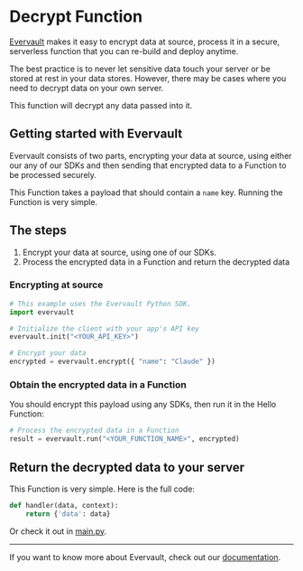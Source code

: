 # Decrypt Function
[Evervault](https://evervault.com) makes it easy to encrypt data at source, process it in a secure, serverless function that you can re-build and deploy anytime.

The best practice is to never let sensitive data touch your server or be stored at rest in your data stores. However, there may be cases where you need to decrypt data on your own server.

This function will decrypt any data passed into it.

## Getting started with Evervault

Evervault consists of two parts, encrypting your data at source, using either our any of our SDKs and then sending that encrypted data to a Function to be processed securely.

This Function takes a payload that should contain a `name` key. Running the Function is very simple.

## The steps
1. Encrypt your data at source, using one of our SDKs.
2. Process the encrypted data in a Function and return the decrypted data

### Encrypting at source
```python
# This example uses the Evervault Python SDK.
import evervault

# Initialize the client with your app's API key
evervault.init("<YOUR_API_KEY>")

# Encrypt your data
encrypted = evervault.encrypt({ "name": "Claude" })
```

### Obtain the encrypted data in a Function
You should encrypt this payload using any SDKs, then run it in the Hello Function:

```python
# Process the encrypted data in a Function
result = evervault.run("<YOUR_FUNCTION_NAME>", encrypted)
```

## Return the decrypted data to your server
This Function is very simple. Here is the full code:

```python
def handler(data, context):
    return {'data': data}
```

Or check it out in [main.py](./main.py).

--- 
If you want to know more about Evervault, check out our [documentation](https://docs.evervault.com).
